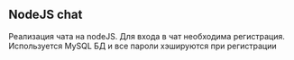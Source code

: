## NodeJS chat
Реализация чата на nodeJS. Для входа в чат необходима регистрация. Используется MySQL БД и все пароли хэшируются при регистрации
